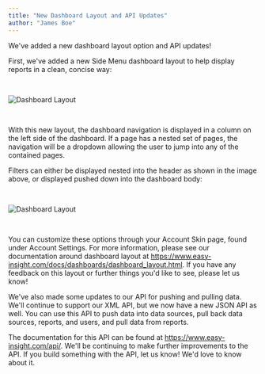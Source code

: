```yaml
---
title: "New Dashboard Layout and API Updates"
author: "James Boe"
---
```


We've added a new dashboard layout option and API updates!<!--more-->

First, we've added a new Side Menu dashboard layout to help display reports in a clean, concise way:

<img style="max-width:600px;margin-top:30px;margin-bottom:30px" src="https://www.easy-insight.com/images/dashboard_side_menu_filters_up.png" alt="Dashboard Layout" class="img img-responsive"/>

With this new layout, the dashboard navigation is displayed in a column on the left side of the dashboard. If a page has a nested set of pages, the navigation will be a dropdown allowing the user to jump into any of the contained pages.

Filters can either be displayed nested into the header as shown in the image above, or displayed pushed down into the dashboard body:

<img style="max-width:600px;margin-top:30px;margin-bottom:30px" src="https://www.easy-insight.com/images/dashboard_side_menu_filters_down.png" alt="Dashboard Layout" class="img img-responsive"/>
 
You can customize these options through your Account Skin page, found under Account Settings. For more information, please see our documentation around dashboard layout at <a href="https://www.easy-insight.com/docs/dashboards/dashboard_layout.html">https://www.easy-insight.com/docs/dashboards/dashboard_layout.html</a>. If you have any feedback on this layout or further things you'd like to see, please let us know!

We've also made some updates to our API for pushing and pulling data. We'll continue to support our XML API, but we now have a new JSON API as well. You can use this API to push data into data sources, pull back data sources, reports, and users, and pull data from reports.

The documentation for this API can be found at <a href="https://www.easy-insight.com/api/">https://www.easy-insight.com/api/</a>. We'll be continuing to make further improvements to the API. If you build something with the API, let us know! We'd love to know about it.